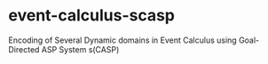 # event-calculus-scasp
Encoding of Several Dynamic domains in Event Calculus using Goal-Directed ASP System s(CASP)
